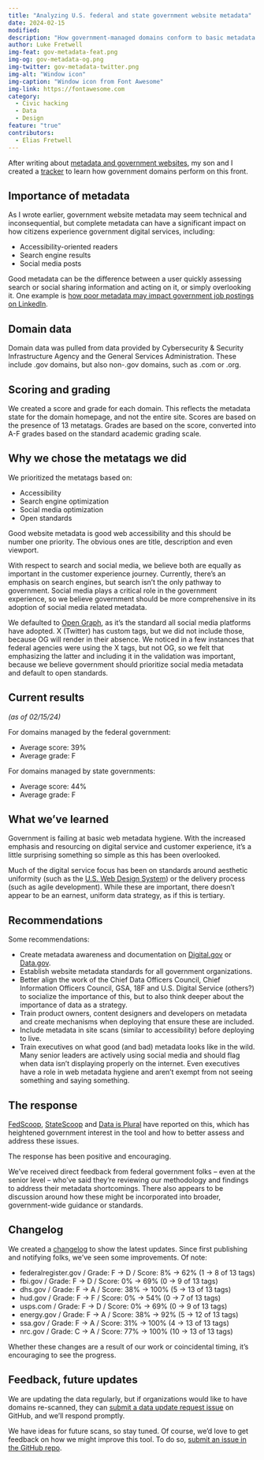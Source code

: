 ```yaml
---
title: "Analyzing U.S. federal and state government website metadata"
date: 2024-02-15
modified: 
description: "How government-managed domains conform to basic metadata practices."
author: Luke Fretwell
img-feat: gov-metadata-feat.png
img-og: gov-metadata-og.png
img-twitter: gov-metadata-twitter.png
img-alt: "Window icon"
img-caption: "Window icon from Font Awesome"
img-link: https://fontawesome.com
category:
  - Civic hacking
  - Data
  - Design
feature: "true"
contributors:
  - Elias Fretwell
---
```



After writing about [metadata and government websites](https://govfresh.com/thoughts/metadata-open-graph-government-websites), my son and I created a [tracker](https://gov-metadata.civichackingagency.org/) to learn how government domains perform on this front. 


## Importance of metadata

As I wrote earlier, government website metadata may seem technical and inconsequential, but complete metadata can have a significant impact on how citizens experience government digital services, including:



* Accessibility-oriented readers
* Search engine results
* Social media posts

Good metadata can be the difference between a user quickly assessing search or social sharing information and acting on it, or simply overlooking it. One example is [how poor metadata may impact government job postings on LinkedIn](https://www.linkedin.com/feed/update/urn:li:activity:7159297607272402944/).


## Domain data

Domain data was pulled from data provided by Cybersecurity & Security Infrastructure Agency and the General Services Administration. These include .gov domains, but also non-.gov domains, such as .com or .org.


## Scoring and grading

We created a score and grade for each domain. This reflects the metadata state for the domain homepage, and not the entire site. Scores are based on the presence of 13 metatags. Grades are based on the score, converted into A-F grades based on the standard academic grading scale.


## Why we chose the metatags we did

We prioritized the metatags based on:



* Accessibility
* Search engine optimization
* Social media optimization
* Open standards

Good website metadata is good web accessibility and this should be number one priority. The obvious ones are title, description and even viewport.

With respect to search and social media, we believe both are equally as important in the customer experience journey. Currently, there’s an emphasis on search engines, but search isn’t the only pathway to government. Social media plays a critical role in the government experience, so we believe government should be more comprehensive in its adoption of social media related metadata.

We defaulted to [Open Graph](https://ogp.me/), as it’s the standard all social media platforms have adopted. X (Twitter) has custom tags, but we did not include those, because OG will render in their absence. We noticed in a few instances that federal agencies were using the X tags, but not OG, so we felt that emphasizing the latter and including it in the validation was important, because we believe government should prioritize social media metadata and default to open standards.


## Current results

_(as of 02/15/24)_

For domains managed by the federal government:



* Average score: 39%
* Average grade: F

For domains managed by state governments:



* Average score: 44%
* Average grade: F


## What we’ve learned

Government is failing at basic web metadata hygiene. With the increased emphasis and resourcing on digital service and customer experience, it’s a little surprising something so simple as this has been overlooked.

Much of the digital service focus has been on standards around aesthetic uniformity (such as the [U.S. Web Design System](https://designsystem.digital.gov/)) or the delivery process (such as agile development). While these are important, there doesn’t appear to be an earnest, uniform data strategy, as if this is tertiary.


## Recommendations

Some recommendations:



* Create metadata awareness and documentation on [Digital.gov](https://digital.gov) or [Data.gov](https://data.gov).
* Establish website metadata standards for all government organizations.
* Better align the work of the Chief Data Officers Council, Chief Information Officers Council, GSA, 18F and U.S. Digital Service (others?) to socialize the importance of this, but to also think deeper about the importance of data as a strategy.
* Train product owners, content designers and developers on metadata and create mechanisms when deploying that ensure these are included.
* Include metadata in site scans (similar to accessibility) before deploying to live.
* Train executives on what good (and bad) metadata looks like in the wild. Many senior leaders are actively using social media and should flag when data isn’t displaying properly on the internet. Even executives have a role in web metadata hygiene and aren’t exempt from not seeing something and saying something.


## The response

[FedScoop](https://fedscoop.com/on-some-basic-metadata-practices-us-government-gets-an-f-per-new-online-tracker/), [StateScoop](https://statescoop.com/state-government-websites-metadata-accessibility/) and [Data is Plural](https://www.data-is-plural.com/archive/2024-01-31-edition/) have reported on this, which has heightened government interest in the tool and how to better assess and address these issues.

The response has been positive and encouraging.

We’ve received direct feedback from federal government folks – even at the senior level – who’ve said they’re reviewing our methodology and findings to address their metadata shortcomings. There also appears to be discussion around how these might be incorporated into broader, government-wide guidance or standards.


## Changelog

We created a [changelog](https://gov-metadata.civichackingagency.org/changelog.html) to show the latest updates. Since first publishing and notifying folks, we’ve seen some improvements. Of note:



* federalregister.gov / Grade: F → D / Score: 8% → 62% (1 → 8 of 13 tags)
* fbi.gov / Grade: F → D / Score: 0% → 69% (0 → 9 of 13 tags)
* dhs.gov / Grade: F → A / Score: 38% → 100% (5 → 13 of 13 tags)
* hud.gov / Grade: F → F / Score: 0% → 54% (0 → 7 of 13 tags)
* usps.com / Grade: F → D / Score: 0% → 69% (0 → 9 of 13 tags)
* energy.gov / Grade: F → A / Score: 38% → 92% (5 → 12 of 13 tags)
* ssa.gov / Grade: F → A / Score: 31% → 100% (4 → 13 of 13 tags)
* nrc.gov / Grade: C → A / Score: 77% → 100% (10 → 13 of 13 tags)

Whether these changes are a result of our work or coincidental timing, it’s encouraging to see the progress.


## Feedback, future updates

We are updating the data regularly, but if organizations would like to have domains re-scanned, they can [submit a data update request issue](https://github.com/civichackingagency/gov-metadata/issues/new?assignees=&labels=data+update&projects=&template=data-update-request.md&title=Update+data%3A+%5BDOMAIN%5D) on GitHub, and we’ll respond promptly.

We have ideas for future scans, so stay tuned. Of course, we’d love to get feedback on how we might improve this tool. To do so, [submit an issue in the GitHub repo](https://github.com/civichackingagency/gov-metadata/issues).
